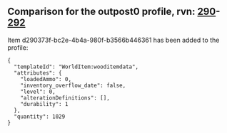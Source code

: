 ## Comparison for the outpost0 profile, rvn: [290](https://github.com/PRO100KatYT/FortniteProfileRevisions/tree/main/profiles/outpost0/290%20outpost0.json)-[292](https://github.com/PRO100KatYT/FortniteProfileRevisions/tree/main/profiles/outpost0/292%20outpost0.json)

Item d290373f-bc2e-4b4a-980f-b3566b446361 has been added to the profile:

```
{
  "templateId": "WorldItem:wooditemdata",
  "attributes": {
    "loadedAmmo": 0,
    "inventory_overflow_date": false,
    "level": 0,
    "alterationDefinitions": [],
    "durability": 1
  },
  "quantity": 1029
}
```

<br><br>
